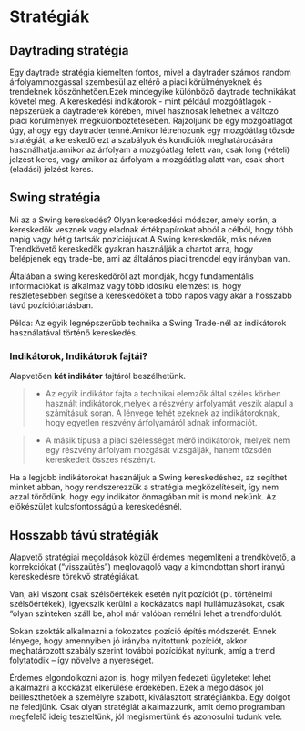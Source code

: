 # Stratégiák
## Daytrading stratégia


 Egy daytrade stratégia kiemelten fontos, mivel a daytrader számos random árfolyammozgással szembesül az eltérő a piaci körülményeknek és trendeknek köszönhetően.Ezek mindegyike különböző daytrade technikákat követel meg. A kereskedési indikátorok - mint például mozgóátlagok - népszerűek a daytraderek körében, mivel hasznosak lehetnek a változó piaci körülmények megkülönböztetésében. Rajzoljunk be egy mozgóátlagot úgy, ahogy egy daytrader tenné.Amikor létrehozunk egy mozgóátlag tőzsde stratégiát, a kereskedő ezt a szabályok és kondíciók meghatározására használhatja:amikor az árfolyam a mozgóátlag felett van, csak long (vételi) jelzést keres, vagy amikor az árfolyam a mozgóátlag alatt van, csak short (eladási) jelzést keres.

## Swing stratégia

Mi az a Swing kereskedés? Olyan kereskedési módszer, amely során, a kereskedők vesznek vagy eladnak értékpapírokat abból a célból, hogy több napig vagy hétig tartsák pozíciójukat.A Swing kereskedők, más néven Trendkövető kereskedők gyakran használják a chartot arra, hogy belépjenek egy trade-be, ami az általános piaci trenddel egy irányban van.

Általában a swing kereskedőről azt mondják, hogy fundamentális információkat is alkalmaz vagy több idősíkú elemzést is, hogy részletesebben segítse a kereskedőket a több napos vagy akár a hosszabb távú pozíciótartásban.

Példa:
Az egyik legnépszerűbb technika a Swing Trade-nél az indikátorok használatával történő kereskedés.

### Indikátorok, Indikátorok fajtái?

Alapvetően **két indikátor** fajtáról beszélhetünk. 
> - Az egyik indikátor fajta a technikai elemzők által széles körben használt indikátorok,melyek a részvény árfolyamát veszik alapul a számításuk soran. A lényege tehét ezeknek az indikátoroknak, hogy egyetlen részvény árfolyamáról adnak információt. 

> - A másik típusa a piaci szélességet mérő indikátorok, melyek nem egy részvény árfolyam mozgását vizsgálják, hanem tőzsdén kereskedett összes részényt.

Ha a legjobb indikátorokat használjuk a Swing kereskedéshez, az segíthet minket abban, hogy rendszerezzük a stratégia megközelítéseit, így nem azzal törődünk, hogy egy indikátor önmagában mit is mond nekünk. Az előkészület kulcsfontosságú a kereskedésnél.

 ## Hosszabb távú stratégiák
 
Alapvető stratégiai megoldások közül érdemes megemlíteni a trendkövető, a korrekciókat (“visszaütés”) meglovagoló vagy a kimondottan short irányú kereskedésre törekvő stratégiákat.

Van, aki viszont csak szélsőértékek esetén nyit pozíciót (pl. történelmi szélsőértékek), igyekszik kerülni a kockázatos napi hullámuzásokat, csak “olyan szinteken száll be, ahol már valóban remélni lehet a trendfordulót.

Sokan szokták alkalmazni a fokozatos pozíció építés módszerét. Ennek lényege, hogy amennyiben jó irányba nyitottunk pozíciót, akkor meghatározott szabály szerint további pozíciókat nyitunk, amíg a trend folytatódik – így növelve a nyereséget.

Érdemes elgondolkozni azon is, hogy milyen fedezeti ügyleteket lehet alkalmazni a kockázat elkerülése érdekében. Ezek a megoldások jól beilleszthetőek a személyre szabott,  kiválasztott stratégiánkba. Egy dolgot ne feledjünk. Csak olyan stratégiát alkalmazzunk, amit demo programban megfelelő ideig teszteltünk, jól megismertünk és azonosulni tudunk vele.